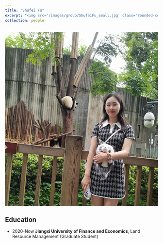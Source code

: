 ```yaml
---
title: "Shufei Fu"
excerpt: "<img src='/images/group/ShufeiFu_small.jpg' class='rounded-corners'><br/>Graduate Student (2020)"
collection: people
---
```

<img src='/images/group/ShufeiFu.jpg' class='rounded-corners'>

## Education
* 2020-Now **Jiangxi University of Finance and Economics**, Land Resource Management (Graduate Student)
